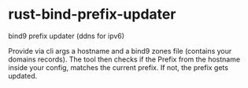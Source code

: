 # rust-bind-prefix-updater
bind9 prefix updater (ddns for ipv6)

Provide via cli args a hostname and a bind9 zones file (contains your domains records). The tool then checks if the Prefix from the hostname inside your config, matches the current prefix. If not, the prefix gets updated.
